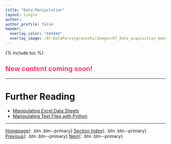 ```yaml
---
title: "Data Manipulation"
layout: single
author:
author_profile: false
header:
  overlay_color: "444444"
  overlay_image: /07-DataParsing/assets/images/07_data_acquisition_banner.png
---
```


{% include toc %}

## <span style="color: #ff3870;">New content coming soon!</span>







___
# Further Reading
* [Manipulating Excel Data Sheets](01-EXCEL/01-manipulate-excel-sheets)
* [Manipulating Text Files with Python](02-PYTHON/01-manipulate-data-with-python)


___

[Homepage](../../index.md){: .btn  .btn--primary}
[Section Index](../00-DataParsing-LandingPage){: .btn  .btn--primary}
[Previous](../01-FILE-ACCESS/03-3-tutorial-mount-remote-folder){: .btn  .btn--primary}
[Next](01-EXCEL/01-manipulate-excel-sheets){: .btn  .btn--primary}
